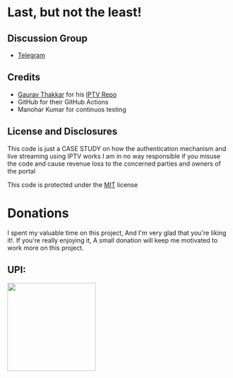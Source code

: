 # Last, but not the least!
## Discussion Group
* [Telegram](https://t.me/tskyiptv)

## Credits

* [Gaurav Thakkar](https://github.com/ForceGT) for his [IPTV Repo](https://github.com/ForceGT/Tata-Sky-IPTV)
* GitHub for their GitHub Actions
* Manohar Kumar for continuos testing

## License and Disclosures

This code is just a CASE STUDY on how the authentication mechanism and live streaming using IPTV works
I am in no way responsible if you misuse the code and cause revenue loss to the concerned parties and owners of the portal

This code is protected under the [MIT](https://opensource.org/licenses/MIT) license


# Donations
I spent my valuable time on this project, And I'm very glad that you're liking it!. If you're really enjoying it, A small donation will keep me motivated to work more on this project.

## UPI: 
<img src="https://i.imgur.com/8DzSueW.png" width="200" height="200"></img>

